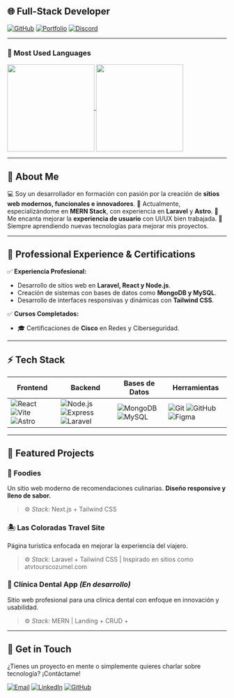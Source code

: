 ## 🌐 Full-Stack Developer

[![GitHub](https://img.shields.io/badge/GitHub-%23121011.svg?style=for-the-badge&logo=github&logoColor=white)](https://github.com/tuusuario)
[![Portfolio](https://img.shields.io/badge/Portafolio-Astro-blue?style=for-the-badge&logo=astro&logoColor=white)](https://tusitio.com)
[![Discord](https://img.shields.io/badge/Discord-%237289DA.svg?style=for-the-badge&logo=discord&logoColor=white)](https://discordapp.com/users/tuusuario)

---

### 🚀 Most Used Languages

<a href="https://github.com/venosin/github-readme-stats">
  <img height=200 align="center" src="https://github-readme-stats.vercel.app/api?username=venosin" />
</a>
<a href="https://github.com/anuraghazra/convoychat">
  <img height=200 align="center" src="https://github-readme-stats.vercel.app/api/top-langs?username=venosin&layout=compact&langs_count=8&card_width=320" />
</a>

---

## 📝 About Me

💻 Soy un desarrollador en formación con pasión por la creación de **sitios web modernos, funcionales e innovadores**.
📍 Actualmente, especializándome en **MERN Stack**, con experiencia en **Laravel** y **Astro**.
🎨 Me encanta mejorar la **experiencia de usuario** con UI/UX bien trabajada.
🧠 Siempre aprendiendo nuevas tecnologías para mejorar mis proyectos.

---

## 💼 Professional Experience & Certifications

✅ **Experiencia Profesional:**
- Desarrollo de sitios web en **Laravel, React y Node.js**.
- Creación de sistemas con bases de datos como **MongoDB y MySQL**.
- Desarrollo de interfaces responsivas y dinámicas con **Tailwind CSS**.

✅ **Cursos Completados:**
- 🎓 Certificaciones de **Cisco** en Redes y Ciberseguridad.

---

## ⚡ Tech Stack

| Frontend | Backend | Bases de Datos | Herramientas |
|----------|---------|---------------|--------------|
| ![React](https://skillicons.dev/icons?i=react) ![Vite](https://skillicons.dev/icons?i=vite) ![Astro](https://skillicons.dev/icons?i=astro) | ![Node.js](https://skillicons.dev/icons?i=nodejs) ![Express](https://skillicons.dev/icons?i=express) ![Laravel](https://skillicons.dev/icons?i=laravel) | ![MongoDB](https://skillicons.dev/icons?i=mongodb) ![MySQL](https://skillicons.dev/icons?i=mysql) | ![Git](https://skillicons.dev/icons?i=git) ![GitHub](https://skillicons.dev/icons?i=github) ![Figma](https://skillicons.dev/icons?i=figma) |

---

## 🌟 Featured Projects

### 🧁 Foodies
Un sitio web moderno de recomendaciones culinarias. **Diseño responsive y lleno de sabor.**
> ⚙️ *Stack:* Next.js + Tailwind CSS  

### 🏝️ Las Coloradas Travel Site
Página turística enfocada en mejorar la experiencia del viajero.
> ⚙️ *Stack:* Laravel + Tailwind CSS | Inspirado en sitios como atvtourscozumel.com  

### 🦷 Clínica Dental App *(En desarrollo)*
Sitio web profesional para una clínica dental con enfoque en innovación y usabilidad.
> ⚙️ *Stack:* MERN | Landing + CRUD + 

---

## 📩 Get in Touch

¿Tienes un proyecto en mente o simplemente quieres charlar sobre tecnología? ¡Contáctame!

[![Email](https://img.shields.io/badge/Email-D14836?style=for-the-badge&logo=gmail&logoColor=white)](mailto:tucorreo@gmail.com)
[![LinkedIn](https://img.shields.io/badge/LinkedIn-0077B5?style=for-the-badge&logo=linkedin&logoColor=white)](https://linkedin.com/in/tuusuario)
[![GitHub](https://img.shields.io/badge/GitHub-333?style=for-the-badge&logo=github&logoColor=white)](https://github.com/tuusuario)

